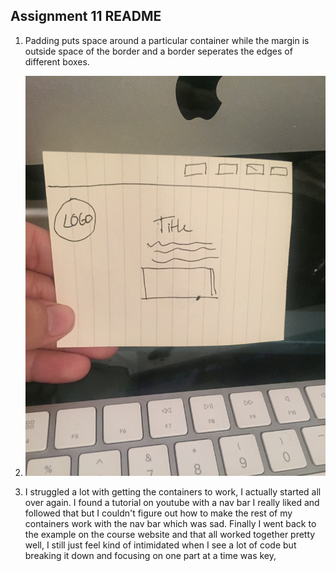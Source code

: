 ## Assignment 11 README

1. Padding puts space around a particular container while the margin is outside space of the border and a border seperates the edges of different boxes.

2. ![Screenshot](./images/sketch.jpg)

3. I struggled a lot with getting the containers to work, I actually started all  over again. I found a tutorial on youtube with a nav bar I really liked and followed that but I couldn't figure out how to make the rest of my containers work with the nav bar which was sad. Finally I went back to the example on the course website and that all worked together pretty well, I still just feel kind of intimidated when I see a lot of code but breaking it down and focusing on one part at a time was key, 
